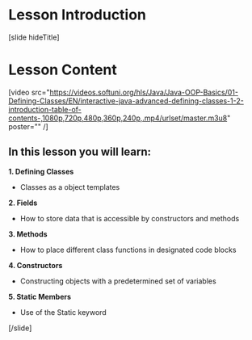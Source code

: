 # Lesson Introduction

[slide hideTitle]

# Lesson Content

[video src="https://videos.softuni.org/hls/Java/Java-OOP-Basics/01-Defining-Classes/EN/interactive-java-advanced-defining-classes-1-2-introduction-table-of-contents-,1080p,720p,480p,360p,240p,.mp4/urlset/master.m3u8" poster="" /]

## In this lesson you will learn:

**1. Defining Classes**
- Classes as a object templates

**2. Fields**
- How to store data that is accessible by constructors and methods

**3. Methods**
- How to place different class functions in designated code blocks

**4. Constructors**
- Constructing objects with a predetermined set of variables

**5. Static Members**
- Use of the Static keyword

[/slide]



